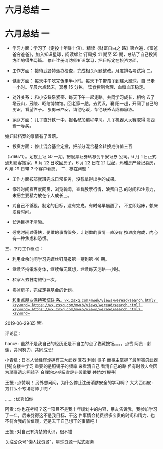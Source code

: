 # 六月总结 一

# 六月总结 一

*   学习方面：学习了《定投十年赚十倍》、精读《财富自由之 路》第六遍，《富爸爸穷爸爸》，加入知识星球，阅读螺丝 钉周报 41 期至 55 期，总结了自己投资方面的得失两篇。 停止注册消防师知识学习，把目标定在投资方面。

*   工作方面： 接待武昌特派办检查，完成相关问题整改。月度排名考试第 二。

*   健康方面： 每天中午吃完饭走半小时。每天下午带孩子到建大踢球，自 己走一小时。早晨六点起床，冥想 15 分钟。 饮食控制合理，血糖血压稳定。

*   对外关系： 和小安联系紧密，每天下午一起走路。共同学习成长，相约 去了塔云山，茂陵、昭陵博物馆。回老家一趟。去武汉，襄 阳一趟，开阔了自己的见识，看望侄子。 张勇来西安，请他吃饭，帮他联系去成都旅游。

*   家庭方面： 儿子直升铁一中，报名参加编程学习。儿子机器人大赛取得 陕西省一等奖。

媳妇转档案的事情有了着落。

*   投资方面： 停止混合基金定投，把部分混合基金转换成价值三百

（519671）。定投上证 50 一期。把股票证券转移到平安证券 公司。6 月 1 日正式通知房客搬家，6 月 22 日收回房子。6 月 22 日在 21 世纪，玛雅房产登记卖房，6 月 29 日带 2 个客户看房。 二、存在问题：

*   工作方面按部就班完成日常任务，没有拿得出手的成果。

*   零碎时间看百度网页，浏览新闻，查看股票行情，浪费自己 的时间和注意力，未把主要精力放在个人成长上。

*   对自己不够狠，制定的目标，没有完成。有时候早晨醒了， 不立即起床，赖床浪费时间。

*   长远目标不清晰。

*   感觉时间过得快，要做的事情很多，计划做的事情一直没有 按进度完成，内心有一种焦虑和恐慌。

三、下月工作重点：

*   利用业余时间学习完螺丝钉周报第一期到第 40 期。

*   继续坚持锻炼身体，继续每天冥想，继续每天走路一小时。

*   和家人去甘南旅行一次。

*   卖掉房子，完成定投基金的计划。

*   [和重点朋友保持密切联 系。](https://wx.zsxq.com/mweb/views/weread/search.html?keyword)[`wx.zsxq.com/mweb/views/weread/search.html? keyword= https://wx.zsxq.com/mweb/views/weread/search.html? keyword= https://wx.zsxq.com/mweb/views/weread/search.html? keyword=`](https://wx.zsxq.com/mweb/views/weread/search.html?keyword)

2019-06-29(65 赞)

评论区：

hancy : 虽然不是我自己的经历还是不自主的点了收藏按钮。。。。点赞 阿贵 : 谢谢，共同努力，共同成长!

小青枫 : 日本人曾经辉煌拥有三大武器 宝石 利剑 镜子 而楼主掌握了最厉害的武器[强]向楼主学习 重要的是照镜子的频率 来看清自己 看清自己的路 但有时候人会因为琐事遗忘照镜子 合理的定期反省是非常重要 共勉之[握手]

王振 : 点赞啊！ 另外想问问，为什么停止注册消防安全的学习啊？ 大大西瓜皮 : 为什么不考消防师了呢？

...... : 优秀如你

阿贵 : 你也在考吗？这个项目不是我十年规划中的内容，朋友告诉我，我参加学习了一年，后来觉得这不是我目标，干这 件事情会耗费很多宝贵的时间和精力，也不符合我的价值观，还是去干自己想干的事情吧！

王振 : 对自己有清楚的认识，很不错

关注公众号"懒人找资源"，星球资源一站式服务